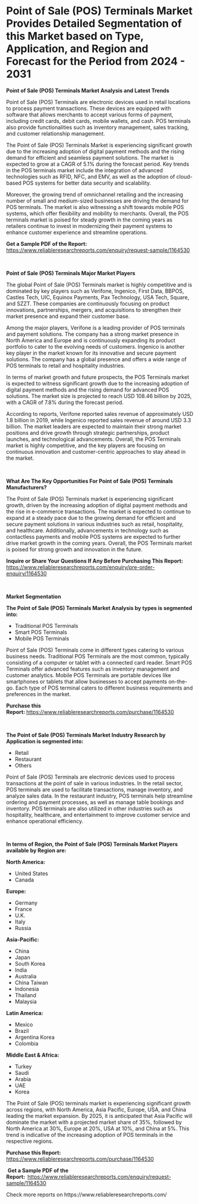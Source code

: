 <p><h1>Point of Sale (POS) Terminals Market Provides Detailed Segmentation of this Market based on Type, Application, and Region and Forecast for the Period from 2024 - 2031</h1></p><p><strong>Point of Sale (POS) Terminals Market Analysis and Latest Trends</strong></p>
<p><p>Point of Sale (POS) Terminals are electronic devices used in retail locations to process payment transactions. These devices are equipped with software that allows merchants to accept various forms of payment, including credit cards, debit cards, mobile wallets, and cash. POS terminals also provide functionalities such as inventory management, sales tracking, and customer relationship management.</p><p>The Point of Sale (POS) Terminals Market is experiencing significant growth due to the increasing adoption of digital payment methods and the rising demand for efficient and seamless payment solutions. The market is expected to grow at a CAGR of 5.1% during the forecast period. Key trends in the POS terminals market include the integration of advanced technologies such as RFID, NFC, and EMV, as well as the adoption of cloud-based POS systems for better data security and scalability.</p><p>Moreover, the growing trend of omnichannel retailing and the increasing number of small and medium-sized businesses are driving the demand for POS terminals. The market is also witnessing a shift towards mobile POS systems, which offer flexibility and mobility to merchants. Overall, the POS terminals market is poised for steady growth in the coming years as retailers continue to invest in modernizing their payment systems to enhance customer experience and streamline operations.</p></p>
<p><strong>Get a Sample PDF of the Report:&nbsp;</strong> <a href="https://www.reliableresearchreports.com/enquiry/request-sample/1164530">https://www.reliableresearchreports.com/enquiry/request-sample/1164530</a></p>
<p>&nbsp;</p>
<p><strong>Point of Sale (POS) Terminals Major Market Players</strong></p>
<p><p>The global Point of Sale (POS) Terminals market is highly competitive and is dominated by key players such as Verifone, Ingenico, First Data, BBPOS, Castles Tech, UIC, Equinox Payments, Pax Technology, USA Tech, Square, and SZZT. These companies are continuously focusing on product innovations, partnerships, mergers, and acquisitions to strengthen their market presence and expand their customer base.</p><p>Among the major players, Verifone is a leading provider of POS terminals and payment solutions. The company has a strong market presence in North America and Europe and is continuously expanding its product portfolio to cater to the evolving needs of customers. Ingenico is another key player in the market known for its innovative and secure payment solutions. The company has a global presence and offers a wide range of POS terminals to retail and hospitality industries.</p><p>In terms of market growth and future prospects, the POS Terminals market is expected to witness significant growth due to the increasing adoption of digital payment methods and the rising demand for advanced POS solutions. The market size is projected to reach USD 108.46 billion by 2025, with a CAGR of 7.8% during the forecast period.</p><p>According to reports, Verifone reported sales revenue of approximately USD 1.8 billion in 2019, while Ingenico reported sales revenue of around USD 3.3 billion. The market leaders are expected to maintain their strong market positions and drive growth through strategic partnerships, product launches, and technological advancements. Overall, the POS Terminals market is highly competitive, and the key players are focusing on continuous innovation and customer-centric approaches to stay ahead in the market.</p></p>
<p>&nbsp;</p>
<p><strong>What Are The Key Opportunities For Point of Sale (POS) Terminals Manufacturers?</strong></p>
<p><p>The Point of Sale (POS) Terminals market is experiencing significant growth, driven by the increasing adoption of digital payment methods and the rise in e-commerce transactions. The market is expected to continue to expand at a steady pace due to the growing demand for efficient and secure payment solutions in various industries such as retail, hospitality, and healthcare. Additionally, advancements in technology such as contactless payments and mobile POS systems are expected to further drive market growth in the coming years. Overall, the POS Terminals market is poised for strong growth and innovation in the future.</p></p>
<p><strong>Inquire or Share Your Questions If Any Before Purchasing This Report:</strong> <a href="https://www.reliableresearchreports.com/enquiry/pre-order-enquiry/1164530">https://www.reliableresearchreports.com/enquiry/pre-order-enquiry/1164530</a></p>
<p>&nbsp;</p>
<p><strong>Market Segmentation</strong></p>
<p><strong>The Point of Sale (POS) Terminals Market Analysis by types is segmented into:</strong></p>
<p><ul><li>Traditional POS Terminals</li><li>Smart POS Terminals</li><li>Mobile POS Terminals</li></ul></p>
<p><p>Point of Sale (POS) Terminals come in different types catering to various business needs. Traditional POS Terminals are the most common, typically consisting of a computer or tablet with a connected card reader. Smart POS Terminals offer advanced features such as inventory management and customer analytics. Mobile POS Terminals are portable devices like smartphones or tablets that allow businesses to accept payments on-the-go. Each type of POS terminal caters to different business requirements and preferences in the market.</p></p>
<p><strong>Purchase this Report:&nbsp;</strong><a href="https://www.reliableresearchreports.com/purchase/1164530">https://www.reliableresearchreports.com/purchase/1164530</a></p>
<p>&nbsp;</p>
<p><strong>The Point of Sale (POS) Terminals Market Industry Research by Application is segmented into:</strong></p>
<p><ul><li>Retail</li><li>Restaurant</li><li>Others</li></ul></p>
<p><p>Point of Sale (POS) Terminals are electronic devices used to process transactions at the point of sale in various industries. In the retail sector, POS terminals are used to facilitate transactions, manage inventory, and analyze sales data. In the restaurant industry, POS terminals help streamline ordering and payment processes, as well as manage table bookings and inventory. POS terminals are also utilized in other industries such as hospitality, healthcare, and entertainment to improve customer service and enhance operational efficiency.</p></p>
<p>&nbsp;</p>
<p><strong>In terms of Region, the Point of Sale (POS) Terminals Market Players available by Region are:</strong></p>
<p>
    <p> <strong> North America: </strong>
        <ul>
            <li>United States</li>
            <li>Canada</li>
        </ul>
        </p> 
    <p> <strong> Europe: </strong>
        <ul>
            <li>Germany</li>
            <li>France</li>
            <li>U.K.</li>
            <li>Italy</li>
            <li>Russia</li>
        </ul>
        </p> 
    <p> <strong> Asia-Pacific: </strong>
        <ul>
            <li>China</li>
            <li>Japan</li>
            <li>South Korea</li>
            <li>India</li>
            <li>Australia</li>
            <li>China Taiwan</li>
            <li>Indonesia</li>
            <li>Thailand</li>
            <li>Malaysia</li>
        </ul>
        </p> 
    <p> <strong> Latin America: </strong>
        <ul>
            <li>Mexico</li>
            <li>Brazil</li>
            <li>Argentina Korea</li>
            <li>Colombia</li>
        </ul>
        </p> 
    <p> <strong> Middle East & Africa: </strong>
        <ul>
            <li>Turkey</li>
            <li>Saudi</li>
            <li>Arabia</li>
            <li>UAE</li>
            <li>Korea</li>
        </ul>
    </p>
    </p>
<p><p>The Point of Sale (POS) terminals market is experiencing significant growth across regions, with North America, Asia Pacific, Europe, USA, and China leading the market expansion. By 2025, it is anticipated that Asia Pacific will dominate the market with a projected market share of 35%, followed by North America at 30%, Europe at 20%, USA at 10%, and China at 5%. This trend is indicative of the increasing adoption of POS terminals in the respective regions.</p></p>
<p><strong>Purchase this Report: </strong><a href="https://www.reliableresearchreports.com/purchase/1164530">https://www.reliableresearchreports.com/purchase/1164530</a></p>
<p>&nbsp;<strong>Get a Sample PDF of the Report:&nbsp;&nbsp;</strong><a href="https://www.reliableresearchreports.com/enquiry/request-sample/1164530">https://www.reliableresearchreports.com/enquiry/request-sample/1164530</a></p>
<p><strong></strong></p>
<p>Check more reports on https://www.reliableresearchreports.com/</p>